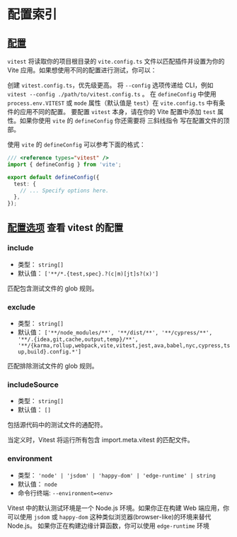 # 配置索引

## [配置](https://cn.vitest.dev/config/#%E9%85%8D%E7%BD%AE)

`vitest` 将读取你的项目根目录的 `vite.config.ts` 文件以匹配插件并设置为你的 Vite 应用。如果想使用不同的配置进行测试，你可以：

创建 `vitest.config.ts`，优先级更高。
将 `--config` 选项传递给 CLI，例如 `vitest --config ./path/to/vitest.config.ts` 。
在 `defineConfig` 中使用 `process.env.VITEST` 或 `mode` 属性（默认值是 `test`）在 `vite.config.ts` 中有条件的应用不同的配置。
要配置 `vitest` 本身，请在你的 Vite 配置中添加 `test` 属性。如果你使用 `vite` 的 `defineConfig` 你还需要将 三斜线指令 写在配置文件的顶部。

使用 `vite` 的 `defineConfig` 可以参考下面的格式：

```ts
/// <reference types="vitest" />
import { defineConfig } from 'vite';

export default defineConfig({
  test: {
    // ... Specify options here.
  },
});
```

## [配置选项](https://cn.vitest.dev/config/#%E9%85%8D%E7%BD%AE%E9%80%89%E9%A1%B9) 查看 vitest 的配置

### include

- 类型： `string[]`
- 默认值： `['**/*.{test,spec}.?(c|m)[jt]s?(x)']`

匹配包含测试文件的 glob 规则。

### exclude

- 类型： `string[]`
- 默认值： `['**/node_modules/**', '**/dist/**', '**/cypress/**', '**/.{idea,git,cache,output,temp}/**', '**/{karma,rollup,webpack,vite,vitest,jest,ava,babel,nyc,cypress,tsup,build}.config.*']`

匹配排除测试文件的 glob 规则。

### includeSource

- 类型： `string[]`
- 默认值： `[]`

包括源代码中的测试文件的通配符。

当定义时，Vitest 将运行所有包含 import.meta.vitest 的匹配文件。

### environment

- 类型： `'node' | 'jsdom' | 'happy-dom' | 'edge-runtime' | string`
- 默认值： `node`
- 命令行终端: `--environment=<env>`

Vitest 中的默认测试环境是一个 Node.js 环境。如果你正在构建 Web 端应用，你可以使用 `jsdom` 或 `happy-dom` 这种类似浏览器(browser-like)的环境来替代 Node.js。 如果你正在构建边缘计算函数，你可以使用 `edge-runtime` 环境

